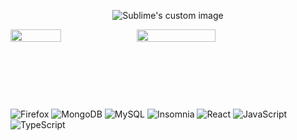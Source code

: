 
<p align="center">
  <img src="https://github-readme-stats.vercel.app/api?username=gabriel-ggpk&count_private=true&show_icons=true&theme=tokyonight" alt="Sublime's custom image"/>
</p>

<div style="display: flex;align-items: start;">
<img style="width:40%;" src="https://spotify-github-profile.vercel.app/api/view?uid=bibikan&cover_image=false&theme=default">
<img style="width:50%;padding-bottom:93px;" src="https://github-readme-stats.vercel.app/api/top-langs/?username=gabriel-ggpk&layout=compact&theme=tokyonight">
</div>

![Firefox](https://img.shields.io/badge/Firefox-FF7139?style=for-the-badge&logo=Firefox-Browser&logoColor=white)
![MongoDB](https://img.shields.io/badge/MongoDB-%234ea94b.svg?style=for-the-badge&logo=mongodb&logoColor=white)
![MySQL](https://img.shields.io/badge/mysql-%2300f.svg?style=for-the-badge&logo=mysql&logoColor=white)
![Insomnia](https://img.shields.io/badge/Insomnia-black?style=for-the-badge&logo=insomnia&logoColor=5849BE)
![React](https://img.shields.io/badge/react-%2320232a.svg?style=for-the-badge&logo=react&logoColor=%2361DAFB)
![JavaScript](https://img.shields.io/badge/javascript-%23323330.svg?style=for-the-badge&logo=javascript&logoColor=%23F7DF1E)
![TypeScript](https://img.shields.io/badge/typescript-%23007ACC.svg?style=for-the-badge&logo=typescript&logoColor=white)
